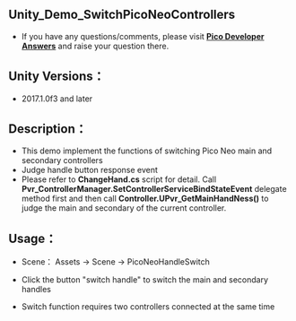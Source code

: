
## Unity_Demo_SwitchPicoNeoControllers

- If you have any questions/comments, please visit [**Pico Developer Answers**](https://devanswers.pico-interactive.com/) and raise your question there.

## Unity Versions：
- 2017.1.0f3 and later

## Description：

-  This demo implement the functions of switching Pico Neo main and secondary controllers
-  Judge handle button response event
-  Please refer to **ChangeHand.cs** script for detail. Call **Pvr_ControllerManager.SetControllerServiceBindStateEvent** delegate method first and then call **Controller.UPvr_GetMainHandNess()** to judge the main and secondary of the current controller.

## Usage：
- Scene： Assets -> Scene -> PicoNeoHandleSwitch

- Click the button "switch handle" to switch the main and secondary handles
- Switch function requires two controllers connected at the same time

